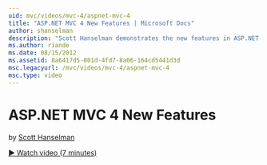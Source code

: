 ```yaml
---
uid: mvc/videos/mvc-4/aspnet-mvc-4
title: "ASP.NET MVC 4 New Features | Microsoft Docs"
author: shanselman
description: "Scott Hanselman demonstrates the new features in ASP.NET MVC 4."
ms.author: riande
ms.date: 08/15/2012
ms.assetid: 8a6417d5-801d-4fd7-8a06-164cd5441d3d
msc.legacyurl: /mvc/videos/mvc-4/aspnet-mvc-4
msc.type: video
---
```

# ASP.NET MVC 4 New Features

by [Scott Hanselman](https://github.com/shanselman)

[&#9654; Watch video (7 minutes)](https://channel9.msdn.com/Blogs/ASP-NET-Site-Videos/aspnet-mvc-4)
